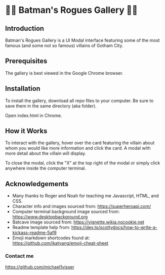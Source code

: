  # :supervillain_man: Batman's Rogues Gallery :supervillain_woman:
 

## Introduction 

Batman's Rogues Gallery is a UI Modal interface featuring some of the most famous (and some not so famous) villains of Gotham City.

## Prerequisites

The gallery is best viewed in the Google Chrome browser.

## Installation

To install the gallery, download all repo files to your computer. Be sure to save them in the same directory (aka folder).

Open index.html in Chrome.

## How it Works

To interact with the gallery, hover over the card featuring the villain about whom you would like more information and click the card. A modal with more detail about the villain will display. 

To close the modal, click the "X" at the top right of the modal or simply click anywhere inside the computer terminal.

## Acknowledgements

* Many thanks to Roger and Noah for teaching me Javascript, HTML, and CSS.
* Character info and images sourced from: https://superheroapi.com/
* Computer terminal background image sourced from: https://www.desktopbackground.org
* Batcave image sourced from: https://vignette.wikia.nocookie.net
* Readme template help from: 
    https://dev.to/scottydocs/how-to-write-a-kickass-readme-5af9
* Emoji markdown shortcodes found at:
    https://github.com/ikatyang/emoji-cheat-sheet


### Contact me
https://github.com/michael1visser